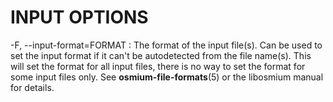 
# INPUT OPTIONS

-F, --input-format=FORMAT
:   The format of the input file(s). Can be used to set the input format if it
    can't be autodetected from the file name(s). This will set the format for
    all input files, there is no way to set the format for some input files
    only. See **osmium-file-formats**(5) or the libosmium manual for details.

